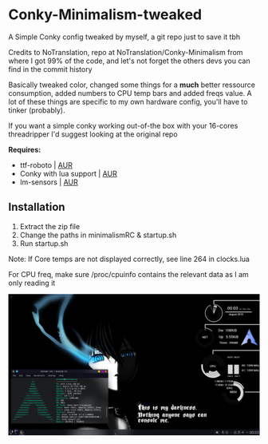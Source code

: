 # Conky-Minimalism-tweaked
A Simple Conky config tweaked by myself, a git repo just to save it tbh

Credits to NoTranslation, repo at NoTranslation/Conky-Minimalism from where I got 99% of the code, and let's not forget the others devs you can find in the commit history

Basically tweaked color, changed some things for a **much** better ressource consumption, added numbers to CPU temp bars and added freqs value. A lot of these things are specific to my own hardware config, you'll have to tinker (probably).


If you want a simple conky working out-of-the box with your 16-cores threadripper I'd suggest looking at the original repo



**Requires:**
* ttf-roboto  |  [AUR](https://www.archlinux.org/packages/community/any/ttf-roboto/)
* Conky with lua support | [AUR](https://aur.archlinux.org/packages/conky-lua/)
* lm-sensors | [AUR](https://www.archlinux.org/packages/?name=lm_sensors)

## Installation
1. Extract the zip file
2. Change the paths in minimalismRC & startup.sh
3. Run startup.sh

Note: If Core temps are not displayed correctly, see line 264 in clocks.lua

For CPU freq, make sure /proc/cpuinfo contains the relevant data as I am only reading it

![](./example.png)


